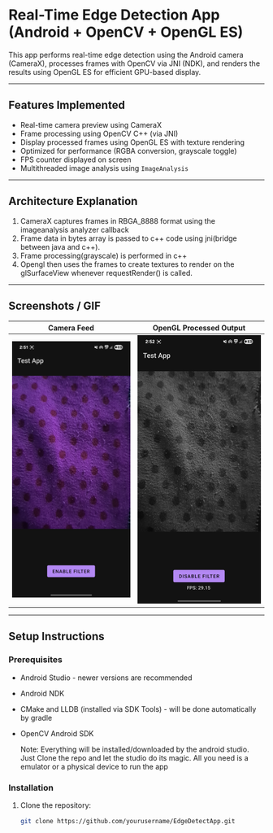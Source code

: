 # Real-Time Edge Detection App (Android + OpenCV + OpenGL ES)

This app performs real-time edge detection using the Android camera (CameraX), processes frames with OpenCV via JNI (NDK), and renders the results using OpenGL ES for efficient GPU-based display.

---

## Features Implemented

-  Real-time camera preview using CameraX
-  Frame processing using OpenCV C++ (via JNI)
-  Display processed frames using OpenGL ES with texture rendering
-  Optimized for performance (RGBA conversion, grayscale toggle)
-  FPS counter displayed on screen
-  Multithreaded image analysis using `ImageAnalysis`
---

## Architecture Explanation
1. CameraX captures frames in RBGA_8888 format using the imageanalysis analyzer callback
2. Frame data in bytes array is passed to c++ code using jni(bridge between java and c++).
3. Frame processing(grayscale) is performed in c++
4. Opengl then uses the frames to create textures to render on the glSurfaceView whenever requestRender() is called.

---

## Screenshots / GIF

| Camera Feed | OpenGL Processed Output |
|-------------|-------------------------|
| ![Camera](screenshots/camera_preview.jpg) | ![Processed](screenshots/processed_frame.jpg) |

---

##  Setup Instructions

### Prerequisites

- Android Studio - newer versions are recommended
- Android NDK
- CMake and LLDB (installed via SDK Tools) - will be done automatically by gradle
- OpenCV Android SDK

  Note: Everything will be installed/downloaded by the android studio. Just Clone the repo and let the studio do its magic. All you need is a emulator or a physical device to run the app


###  Installation

1. Clone the repository:
   ```bash
   git clone https://github.com/yourusername/EdgeDetectApp.git
